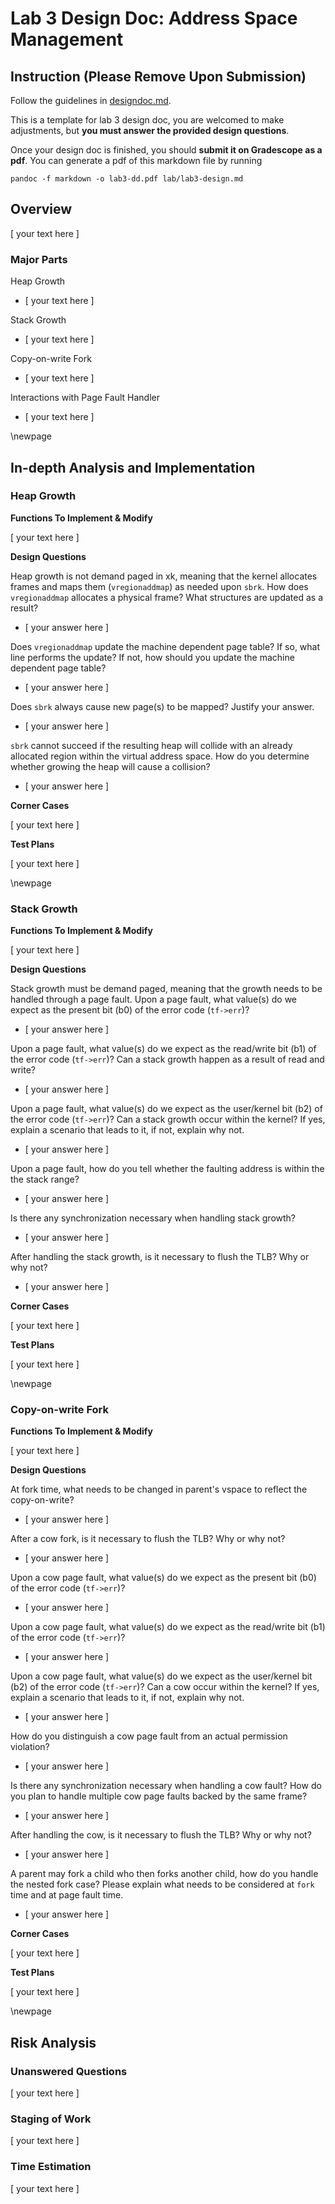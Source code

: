 # Lab 3 Design Doc: Address Space Management

## Instruction (Please Remove Upon Submission)
Follow the guidelines in [designdoc.md](designdoc.md).

This is a template for lab 3 design doc, you are welcomed to make adjustments, but  **you must answer the provided design questions**.

Once your design doc is finished, you should **submit it on Gradescope as a pdf**.
You can generate a pdf of this markdown file by running
```
pandoc -f markdown -o lab3-dd.pdf lab/lab3-design.md
```

## Overview

[ your text here ]

### Major Parts

Heap Growth

  - [ your text here ]

Stack Growth

  - [ your text here ]

Copy-on-write Fork

  - [ your text here ]

Interactions with Page Fault Handler

  - [ your text here ]


<!-- for formatting, do not remove -->
\newpage
<!-- for formatting, do not remove -->

## In-depth Analysis and Implementation

### Heap Growth

**Functions To Implement & Modify**

[ your text here ]

**Design Questions**

Heap growth is not demand paged in xk, meaning that the kernel allocates frames and maps them (`vregionaddmap`) as needed upon `sbrk`. 
How does `vregionaddmap` allocates a physical frame? What structures are updated as a result? 

- [ your answer here ]

Does `vregionaddmap` update the machine dependent page table? If so, what line performs the update? If not, how should you update the machine dependent page table?

- [ your answer here ]

Does `sbrk` always cause new page(s) to be mapped? Justify your answer.

- [ your answer here ]

`sbrk` cannot succeed if the resulting heap will collide with an already allocated region within the virtual address space. 
How do you determine whether growing the heap will cause a collision?

- [ your answer here ]


**Corner Cases**

[ your text here ]

**Test Plans**

[ your text here ]

<!-- for formatting, do not remove -->
\newpage
<!-- for formatting, do not remove -->

### Stack Growth

**Functions To Implement & Modify**

[ your text here ]

**Design Questions**

Stack growth must be demand paged, meaning that the growth needs to be handled through a page fault. 
Upon a page fault, what value(s) do we expect as the present bit (b0) of the error code (`tf->err`)?

- [ your answer here ]

Upon a page fault, what value(s) do we expect as the read/write bit (b1) of the error code (`tf->err`)?
Can a stack growth happen as a result of read and write?

- [ your answer here ]

Upon a page fault, what value(s) do we expect as the user/kernel bit (b2) of the error code (`tf->err`)?
Can a stack growth occur within the kernel? If yes, explain a scenario that leads to it, if not, explain why not.

- [ your answer here ]

Upon a page fault, how do you tell whether the faulting address is within the the stack range?

- [ your answer here ]

Is there any synchronization necessary when handling stack growth?

- [ your answer here ]

After handling the stack growth, is it necessary to flush the TLB? Why or why not?

- [ your answer here ]


**Corner Cases**

[ your text here ]

**Test Plans**

[ your text here ]

<!-- for formatting, do not remove -->
\newpage
<!-- for formatting, do not remove -->

### Copy-on-write Fork

**Functions To Implement & Modify**

[ your text here ]

**Design Questions**

At fork time, what needs to be changed in parent's vspace to reflect the copy-on-write?

- [ your answer here ]

After a cow fork, is it necessary to flush the TLB? Why or why not?

- [ your answer here ]

Upon a cow page fault, what value(s) do we expect as the present bit (b0) of the error code (`tf->err`)?

- [ your answer here ]

Upon a cow page fault, what value(s) do we expect as the read/write bit (b1) of the error code (`tf->err`)?

- [ your answer here ]

Upon a cow page fault, what value(s) do we expect as the user/kernel bit (b2) of the error code (`tf->err`)?
Can a cow occur within the kernel? If yes, explain a scenario that leads to it, if not, explain why not.

- [ your answer here ]

How do you distinguish a cow page fault from an actual permission violation? 

- [ your answer here ]

Is there any synchronization necessary when handling a cow fault? How do you plan to handle multiple cow page faults backed by the same frame?

- [ your answer here ]

After handling the cow, is it necessary to flush the TLB? Why or why not?

- [ your answer here ]

A parent may fork a child who then forks another child, how do you handle the nested fork case?
Please explain what needs to be considered at `fork` time and at page fault time.

- [ your answer here ]


**Corner Cases**

[ your text here ]


**Test Plans**

[ your text here ]

<!-- for formatting, do not remove -->
\newpage
<!-- for formatting, do not remove -->


## Risk Analysis

### Unanswered Questions

[ your text here ]

### Staging of Work

[ your text here ]

### Time Estimation

[ your text here ]
